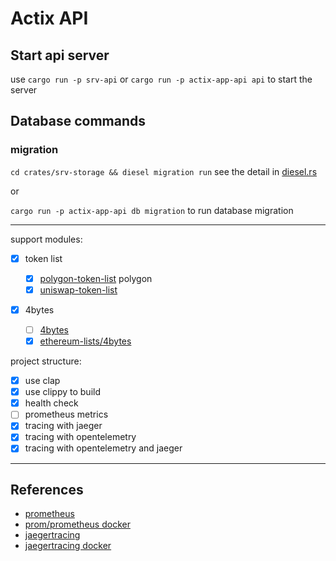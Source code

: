 # Actix API

## Start api server

use `cargo run -p srv-api` or `cargo run -p actix-app-api api` to start the server

## Database commands

### migration

`cd crates/srv-storage && diesel migration run`
see the detail in [diesel.rs](https://diesel.rs/guides/getting-started/)

or

`cargo run -p actix-app-api db migration` to run database migration

---

support modules:

- [x] token list

  - [x] [polygon-token-list](https://github.com/maticnetwork/polygon-token-list) polygon
  - [x] [uniswap-token-list](https://github.com/Uniswap/token-lists)

- [x] 4bytes
  - [ ] [4bytes](https://www.4byte.directory/)
  - [x] [ethereum-lists/4bytes](https://github.com/ethereum-lists/4bytes)

project structure:

- [x] use clap
- [x] use clippy to build
- [x] health check
- [ ] prometheus metrics
- [x] tracing with jaeger
- [x] tracing with opentelemetry
- [x] tracing with opentelemetry and jaeger

---

## References

- [prometheus](https://prometheus.io/)
- [prom/prometheus docker](https://hub.docker.com/r/prom/prometheus)
- [jaegertracing](https://www.jaegertracing.io/)
- [jaegertracing docker](https://hub.docker.com/r/jaegertracing/all-in-one)
